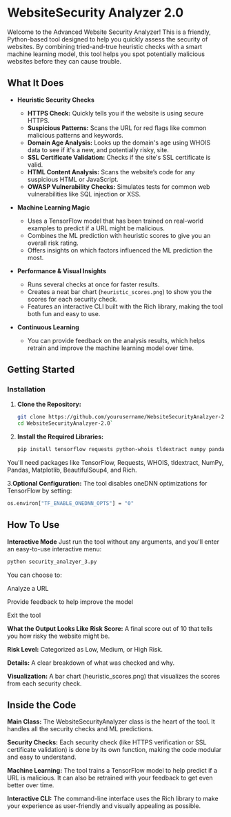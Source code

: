 # WebsiteSecurity Analyzer 2.0

Welcome to the Advanced Website Security Analyzer! This is a friendly, Python-based tool designed to help you quickly assess the security of websites. By combining tried-and-true heuristic checks with a smart machine learning model, this tool helps you spot potentially malicious websites before they can cause trouble.

## What It Does

- **Heuristic Security Checks**
  - **HTTPS Check:** Quickly tells you if the website is using secure HTTPS.
  - **Suspicious Patterns:** Scans the URL for red flags like common malicious patterns and keywords.
  - **Domain Age Analysis:** Looks up the domain's age using WHOIS data to see if it's a new, and potentially risky, site.
  - **SSL Certificate Validation:** Checks if the site's SSL certificate is valid.
  - **HTML Content Analysis:** Scans the website’s code for any suspicious HTML or JavaScript.
  - **OWASP Vulnerability Checks:** Simulates tests for common web vulnerabilities like SQL injection or XSS.

- **Machine Learning Magic**
  - Uses a TensorFlow model that has been trained on real-world examples to predict if a URL might be malicious.
  - Combines the ML prediction with heuristic scores to give you an overall risk rating.
  - Offers insights on which factors influenced the ML prediction the most.

- **Performance & Visual Insights**
  - Runs several checks at once for faster results.
  - Creates a neat bar chart (`heuristic_scores.png`) to show you the scores for each security check.
  - Features an interactive CLI built with the Rich library, making the tool both fun and easy to use.

- **Continuous Learning**
  - You can provide feedback on the analysis results, which helps retrain and improve the machine learning model over time.

## Getting Started

### Installation

1. **Clone the Repository:**
   ```bash
   git clone https://github.com/yourusername/WebsiteSecurityAnalzyer-2.0.git
   cd WebsiteSecurityAnalzyer-2.0`
   
2. **Install the Required Libraries:**
   ```bash
   pip install tensorflow requests python-whois tldextract numpy pandas matplotlib beautifulsoup4 rich

You'll need packages like TensorFlow, Requests, WHOIS, tldextract, NumPy, Pandas, Matplotlib, BeautifulSoup4, and Rich.

3.**Optional Configuration:**
The tool disables oneDNN optimizations for TensorFlow by setting:

```bash
os.environ["TF_ENABLE_ONEDNN_OPTS"] = "0"
```
## How To Use

**Interactive Mode**
Just run the tool without any arguments, and you'll enter an easy-to-use interactive menu:
```bash
python security_analzyer_3.py
```
You can choose to:

Analyze a URL

Provide feedback to help improve the model

Exit the tool

**What the Output Looks Like**
**Risk Score:** A final score out of 10 that tells you how risky the website might be.

**Risk Level:** Categorized as Low, Medium, or High Risk.

**Details:** A clear breakdown of what was checked and why.

**Visualization:** A bar chart (heuristic_scores.png) that visualizes the scores from each security check.

## Inside the Code
**Main Class:**
The WebsiteSecurityAnalyzer class is the heart of the tool. It handles all the security checks and ML predictions.

**Security Checks:**
Each security check (like HTTPS verification or SSL certificate validation) is done by its own function, making the code modular and easy to understand.

**Machine Learning:**
The tool trains a TensorFlow model to help predict if a URL is malicious. It can also be retrained with your feedback to get even better over time.

**Interactive CLI:**
The command-line interface uses the Rich library to make your experience as user-friendly and visually appealing as possible.
